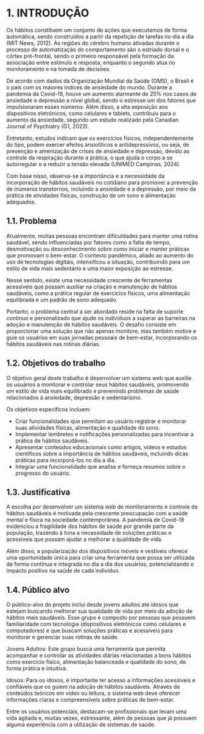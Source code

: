 # 1. INTRODUÇÃO

Os hábitos constituem um conjunto de ações que executamos de forma automática, sendo construídos a partir da repetição de tarefas no dia a dia (MIT News, 2012). As regiões do cérebro humano ativadas durante o processo de automatização do comportamento são o estriado dorsal e o córtex pré-frontal, sendo o primeiro responsável pela formação da associação entre estímulo e resposta, enquanto o segundo atua no monitoramento e na tomada de decisões.
 
De acordo com dados da Organização Mundial da Saúde (OMS), o Brasil é o país com os maiores índices de ansiedade do mundo. Durante a pandemia da Covid-19, houve um aumento alarmante de 25% nos casos de ansiedade e depressão a nível global, sendo o estresse um dos fatores que impulsionaram esses números. Além disso, a alta exposição aos dispositivos eletrônicos, como celulares e tablets, contribuiu para o aumento da ansiedade, segundo um estudo realizado pela Canadian Journal of Psychiatry (G1, 2023).
 
Entretanto, estudos indicam que os exercícios físicos, independentemente do tipo, podem exercer efeitos ansiolíticos e antidepressivos, ou seja, de prevenção e amenização de crises de ansiedade e depressão, devido ao controle da respiração durante a prática, o que ajuda o corpo a se autorregular e a reduzir a tensão elevada (UNIMED Campinas, 2024).
 
Com base nisso, observa-se a importância e a necessidade da incorporação de hábitos saudáveis no cotidiano para promover a prevenção de inúmeros transtornos, incluindo a ansiedade e a depressão, por meio da prática de atividades físicas, construção de um sono e alimentação adequados.

## 1.1. Problema

Atualmente, muitas pessoas encontram dificuldades para manter uma rotina saudável, sendo influenciadas por fatores como a falta de tempo, desmotivação ou desconhecimento sobre como iniciar e manter práticas que promovam o bem-estar. O contexto pandêmico, aliado ao aumento do uso de tecnologias digitais, intensificou a situação, contribuindo para um estilo de vida mais sedentário e uma maior exposição ao estresse.

Nesse sentido, existe uma necessidade crescente de ferramentas acessíveis que possam auxiliar na criação e manutenção de hábitos saudáveis, como a prática regular de exercícios físicos, uma alimentação equilibrada e um padrão de sono adequado. 

Portanto, o problema central a ser abordado reside na falta de suporte contínuo e personalizado que ajude os indivíduos a superar as barreiras na adoção e manutenção de hábitos saudáveis. O desafio consiste em proporcionar uma solução que não apenas monitore, mas também motive e guie os usuários em suas jornadas pessoais de bem-estar, incorporando os hábitos saudáveis nas rotinas diárias.

## 1.2. Objetivos do trabalho

O objetivo geral deste trabalho é desenvolver um sistema web que auxilie os usuários a monitorar e controlar seus hábitos saudáveis, promovendo um estilo de vida mais equilibrado e prevenindo problemas de saúde relacionados à ansiedade, depressão e sedentarismo.

Os objetivos específicos incluem:


- Criar funcionalidades que permitam ao usuário registrar e monitorar suas atividades físicas, alimentação e qualidade do sono.
- Implementar lembretes e notificações personalizadas para incentivar a prática de hábitos saudáveis.
- Apresentar conteúdos educacionais como artigos, vídeos e estudos científicos sobre a importância de hábitos saudáveis, incluindo dicas práticas para incorporá-los no dia a dia.
- Integrar uma funcionalidade que analise e forneça resumos sobre o progresso do usuário.

## 1.3. Justificativa

A escolha por desenvolver um sistema web de monitoramento e controle de hábitos saudáveis é motivada pela crescente preocupação com a saúde mental e física na sociedade contemporânea. A pandemia de Covid-19 evidenciou a fragilidade dos hábitos de saúde por grande parte da população, trazendo à tona a necessidade de soluções práticas e acessíveis que possam ajudar a melhorar a qualidade de vida. 

Além disso, a popularização dos dispositivos móveis e vestíveis oferece uma oportunidade única para criar uma ferramenta que possa ser utilizada de forma contínua e integrada no dia a dia dos usuários, potencializando o impacto positivo na saúde de cada indivíduo.

## 1.4. Público alvo

O público-alvo do projeto inclui desde jovens adultos até idosos que estejam buscando melhorar sua qualidade de vida por meio da adoção de hábitos mais saudáveis. Esse grupo é composto por pessoas que possuem familiaridade com tecnologia (dispositivos eletrônicos como celulares e computadores) e que buscam soluções práticas e acessíveis para monitorar e gerenciar suas rotinas de saúde. 

Jovens Adultos: Este grupo busca uma ferramenta que permita acompanhar e controlar as atividades diárias relacionadas a bons hábitos como exercício físico, alimentação balanceada e qualidade do sono, de forma prática e intuitiva.

Idosos: Para os idosos, é importante ter acesso a informações acessíveis e confiáveis que os guiem na adoção de hábitos saudáveis. Através de conteúdos teóricos em vídeo ou leitura, o sistema web deve oferecer informações claras e compreensíveis sobre práticas de bem-estar.

Entre os usuários potenciais, destacam-se profissionais que levam uma vida agitada e, muitas vezes, estressante, além de pessoas que já possuem alguma experiência com a utilização de sistemas de saúde.
